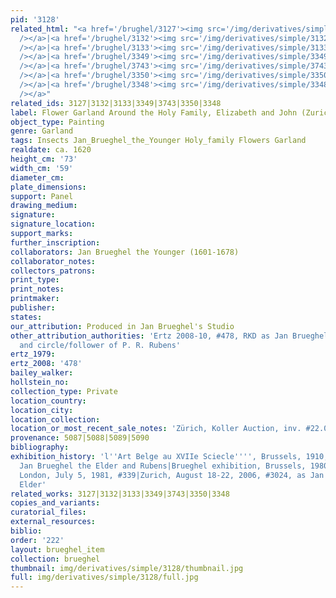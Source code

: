 ```yaml
---
pid: '3128'
related_html: "<a href='/brughel/3127'><img src='/img/derivatives/simple/3127/thumbnail.jpg'
  /></a>|<a href='/brughel/3132'><img src='/img/derivatives/simple/3132/thumbnail.jpg'
  /></a>|<a href='/brughel/3133'><img src='/img/derivatives/simple/3133/thumbnail.jpg'
  /></a>|<a href='/brughel/3349'><img src='/img/derivatives/simple/3349/thumbnail.jpg'
  /></a>|<a href='/brughel/3743'><img src='/img/derivatives/simple/3743/thumbnail.jpg'
  /></a>|<a href='/brughel/3350'><img src='/img/derivatives/simple/3350/thumbnail.jpg'
  /></a>|<a href='/brughel/3348'><img src='/img/derivatives/simple/3348/thumbnail.jpg'
  /></a>"
related_ids: 3127|3132|3133|3349|3743|3350|3348
label: Flower Garland Around the Holy Family, Elizabeth and John (Zurich)
object_type: Painting
genre: Garland
tags: Insects Jan_Brueghel_the_Younger Holy_family Flowers Garland
realdate: ca. 1620
height_cm: '73'
width_cm: '59'
diameter_cm: 
plate_dimensions: 
support: Panel
drawing_medium: 
signature: 
signature_location: 
support_marks: 
further_inscription: 
collaborators: Jan Brueghel the Younger (1601-1678)
collaborator_notes: 
collectors_patrons: 
print_type: 
print_notes: 
printmaker: 
publisher: 
states: 
our_attribution: Produced in Jan Brueghel's Studio
other_attribution_authorities: 'Ertz 2008-10, #478, RKD as Jan Brueghel the Younger
  and circle/follower of P. R. Rubens'
ertz_1979: 
ertz_2008: '478'
bailey_walker: 
hollstein_no: 
collection_type: Private
location_country: 
location_city: 
location_collection: 
location_or_most_recent_sale_notes: 'Zürich, Koller Auction, inv. #22.09.2006'
provenance: 5087|5088|5089|5090
bibliography: 
exhibition_history: 'l''Art Belge au XVIIe Sciecle'''', Brussels, 1910, cat. 15 as
  Jan Brueghel the Elder and Rubens|Brueghel exhibition, Brussels, 1980, cat. 173|Sotheby''s,
  London, July 5, 1981, #339|Zurich, August 18-22, 2006, #3024, as Jan Brueghel the
  Elder'
related_works: 3127|3132|3133|3349|3743|3350|3348
copies_and_variants: 
curatorial_files: 
external_resources: 
biblio: 
order: '222'
layout: brueghel_item
collection: brueghel
thumbnail: img/derivatives/simple/3128/thumbnail.jpg
full: img/derivatives/simple/3128/full.jpg
---
```

